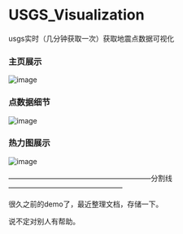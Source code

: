 # USGS_Visualization
usgs实时（几分钟获取一次）获取地震点数据可视化


### 主页展示
![image](https://user-images.githubusercontent.com/33124375/183683946-1183aed5-b26a-4572-8267-729a7e928196.png)

### 点数据细节
![image](https://user-images.githubusercontent.com/33124375/183684290-4e81505f-c455-44ee-a854-bbf6634314cb.png)

### 热力图展示
![image](https://user-images.githubusercontent.com/33124375/183684833-5dbf224d-de3c-4682-be6f-d8518e5b41d2.png)

————————————————————分割线————————————————

很久之前的demo了，最近整理文档，存储一下。

说不定对别人有帮助。

